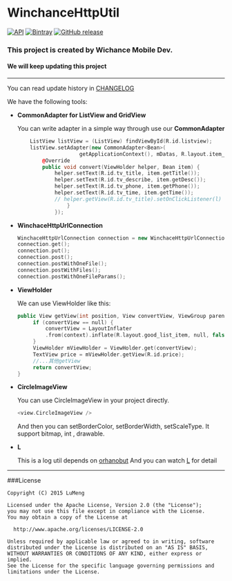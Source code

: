 # WinchanceHttpUtil
[![API](https://img.shields.io/badge/API-8%2B-green.svg?style=flat)](https://android-arsenal.com/api?level=8)
[![Bintray](https://img.shields.io/bintray/v/lubeast/maven/winchance-http-util.svg)](https://bintray.com/lubeast/maven/winchance-http-util/_latestVersion)
[![GitHub release](https://img.shields.io/github/release/lubeast/WinchanceHttpUtil.svg)](https://github.com/lubeast/WinchanceHttpUtil/releases)

### This project is created by Wichance Mobile Dev.
#### We will keep updating this project

-------

You can read update history in [CHANGELOG](./CHANGELOG.md)

We have the following tools:

- **CommonAdapter for ListView and GridView**

    You can write adapter in a simple way through use our **CommonAdapter**
    
    ```cpp
        ListView listView = (ListView) findViewById(R.id.listview);
        listView.setAdapter(new CommonAdapter<Bean>(  
                        getApplicationContext(), mDatas, R.layout.item_list)  {  
            @Override  
            public void convert(ViewHolder helper, Bean item) {  
                helper.setText(R.id.tv_title, item.getTitle());  
                helper.setText(R.id.tv_describe, item.getDesc());  
                helper.setText(R.id.tv_phone, item.getPhone());  
                helper.setText(R.id.tv_time, item.getTime());  
                // helper.getView(R.id.tv_title).setOnClickListener(l)  
                    }  
                });
    ```

- **WinchaceHttpUrlConnection**

    ```cpp
    WinchaceHttpUrlConnection connection = new WinchaceHttpUrlConnection();
    connection.get();
    connection.put();
    connection.post();
    connection.postWithOneFile();
    connection.postWithFiles();
    connection.postWithOneFileParams();
    ```
- **ViewHolder**

    We can use ViewHolder like this:
    
    ```cpp
    public View getView(int position, View convertView, ViewGroup parent) {
         if (convertView == null) {
             convertView = LayoutInflater
             .from(context).inflate(R.layout.good_list_item, null, false);
         }
         ViewHolder mViewHolder = ViewHolder.get(convertView);
         TextView price = mViewHolder.getView(R.id.price);
         //...其他getView
         return convertView;
    }
    ```
- **CircleImageView**

    You can use CircleImageView in your project directly.
    
    ```cpp
    <view.CircleImageView />
    ```
    And then you can setBorderColor, setBorderWidth, setScaleType. It support bitmap, int , drawable.

- **L**

    This is a log util depends on [orhanobut](https://jitpack.io/#orhanobut/logger/1.12)
    And you can watch [L](./L.md) for detail

------------

###License

```
Copyright (C) 2015 LuMeng

Licensed under the Apache License, Version 2.0 (the "License");
you may not use this file except in compliance with the License.
You may obtain a copy of the License at

  http://www.apache.org/licenses/LICENSE-2.0

Unless required by applicable law or agreed to in writing, software
distributed under the License is distributed on an "AS IS" BASIS,
WITHOUT WARRANTIES OR CONDITIONS OF ANY KIND, either express or implied.
See the License for the specific language governing permissions and
limitations under the License.
```